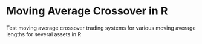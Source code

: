 # Moving Average Crossover in R
Test moving average crossover trading systems for various moving average lengths for several assets in R
